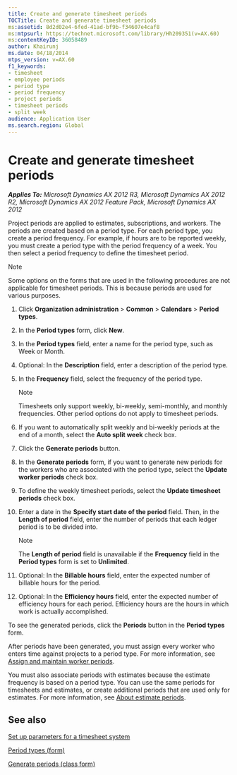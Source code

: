 ```yaml
---
title: Create and generate timesheet periods
TOCTitle: Create and generate timesheet periods
ms:assetid: 8d2d02e4-6fed-41ad-bf9b-f34607e4caf8
ms:mtpsurl: https://technet.microsoft.com/library/Hh209351(v=AX.60)
ms:contentKeyID: 36058489
author: Khairunj
ms.date: 04/18/2014
mtps_version: v=AX.60
f1_keywords:
- timesheet
- employee periods
- period type
- period frequency
- project periods
- timesheet periods
- split week
audience: Application User
ms.search.region: Global
---
```


# Create and generate timesheet periods 


_**Applies To:** Microsoft Dynamics AX 2012 R3, Microsoft Dynamics AX 2012 R2, Microsoft Dynamics AX 2012 Feature Pack, Microsoft Dynamics AX 2012_

Project periods are applied to estimates, subscriptions, and workers. The periods are created based on a period type. For each period type, you create a period frequency. For example, if hours are to be reported weekly, you must create a period type with the period frequency of a week. You then select a period frequency to define the timesheet period.


> [!NOTE]
> <P>Some options on the forms that are used in the following procedures are not applicable for timesheet periods. This is because periods are used for various purposes.</P>



1.  Click **Organization administration** \> **Common** \> **Calendars** \> **Period types**.

2.  In the **Period types** form, click **New**.

3.  In the **Period types** field, enter a name for the period type, such as Week or Month.

4.  Optional: In the **Description** field, enter a description of the period type.

5.  In the **Frequency** field, select the frequency of the period type.
    

    > [!NOTE]
    > <P>Timesheets only support weekly, bi-weekly, semi-monthly, and monthly frequencies. Other period options do not apply to timesheet periods.</P>



6.  If you want to automatically split weekly and bi-weekly periods at the end of a month, select the **Auto split week** check box.

7.  Click the **Generate periods** button.

8.  In the **Generate periods** form, if you want to generate new periods for the workers who are associated with the period type, select the **Update worker periods** check box.

9.  To define the weekly timesheet periods, select the **Update timesheet periods** check box.

10. Enter a date in the **Specify start date of the period** field. Then, in the **Length of period** field, enter the number of periods that each ledger period is to be divided into.
    

    > [!NOTE]
    > <P>The <STRONG>Length of period</STRONG> field is unavailable if the <STRONG>Frequency</STRONG> field in the <STRONG>Period types</STRONG> form is set to <STRONG>Unlimited</STRONG>.</P>



11. Optional: In the **Billable hours** field, enter the expected number of billable hours for the period.

12. Optional: In the **Efficiency hours** field, enter the expected number of efficiency hours for each period. Efficiency hours are the hours in which work is actually accomplished.

To see the generated periods, click the **Periods** button in the **Period types** form.

After periods have been generated, you must assign every worker who enters time against projects to a period type. For more information, see [Assign and maintain worker periods](assign-and-maintain-worker-periods.md).

You must also associate periods with estimates because the estimate frequency is based on a period type. You can use the same periods for timesheets and estimates, or create additional periods that are used only for estimates. For more information, see [About estimate periods](about-estimate-periods.md).

## See also

[Set up parameters for a timesheet system](set-up-parameters-for-a-timesheet-system.md)

[Period types (form)](https://technet.microsoft.com/library/aa586707\(v=ax.60\))

[Generate periods (class form)](https://technet.microsoft.com/library/aa557965\(v=ax.60\))

  


